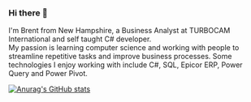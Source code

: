 ### Hi there 👋

I'm Brent from New Hampshire, a Business Analyst at TURBOCAM International and self taught C# developer.  
My passion is learning computer science and working with people to streamline repetitive tasks and improve business processes.
Some technologies I enjoy working with include C#, SQL, Epicor ERP, Power Query and Power Pivot.

[![Anurag's GitHub stats](https://github-readme-stats.vercel.app/api?username=brentcrystal)](https://github.com/anuraghazra/github-readme-stats)


